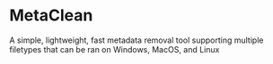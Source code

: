 # MetaClean
A simple, lightweight, fast metadata removal tool supporting multiple filetypes that can be ran on Windows, MacOS, and Linux
